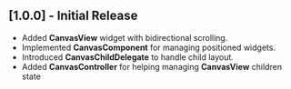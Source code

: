 ## [1.0.0] - Initial Release  
- Added **CanvasView** widget with bidirectional scrolling.  
- Implemented **CanvasComponent** for managing positioned widgets.  
- Introduced **CanvasChildDelegate** to handle child layout.  
- Added **CanvasController** for helping managing **CanvasView** children state
